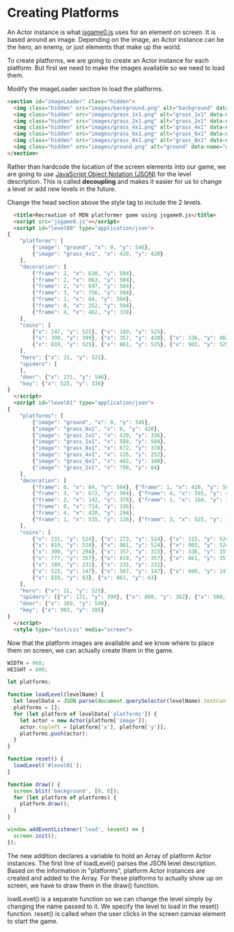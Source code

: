 # Creating Platforms

An Actor instance is what [jsgame0.js](https://github.com/thisarray/jsgame0) uses for an element on screen.
It is based around an image.
Depending on the image, an Actor instance can be the hero, an enemy, or just elements that make up the world.

To create platforms, we are going to create an Actor instance for each platform.
But first we need to make the images available so we need to load them.

Modify the imageLoader section to load the platforms.

```html
<section id="imageLoader" class="hidden">
  <img class="hidden" src="images/background.png" alt="background" data-name="background">
  <img class="hidden" src="images/grass_1x1.png" alt="grass_1x1" data-name="grass_1x1">
  <img class="hidden" src="images/grass_2x1.png" alt="grass_2x1" data-name="grass_2x1">
  <img class="hidden" src="images/grass_4x1.png" alt="grass_4x1" data-name="grass_4x1">
  <img class="hidden" src="images/grass_6x1.png" alt="grass_6x1" data-name="grass_6x1">
  <img class="hidden" src="images/grass_8x1.png" alt="grass_8x1" data-name="grass_8x1">
  <img class="hidden" src="images/ground.png" alt="ground" data-name="ground">
</section>
```

Rather than hardcode the location of the screen elements into our game, we are going to use [JavaScript Object Notation (JSON)](https://en.wikipedia.org/wiki/JSON) for the level description.
This is called **decoupling** and makes it easier for us to change a level or add new levels in the future.

Change the head section above the style tag to include the 2 levels.

```html
  <title>Recreation of MDN platformer game using jsgame0.js</title>
  <script src="jsgame0.js"></script>
  <script id="level00" type="application/json">
{
    "platforms": [
        {"image": "ground", "x": 0, "y": 546},
        {"image": "grass_4x1", "x": 420, "y": 420}
    ],
    "decoration": [
        {"frame": 2, "x": 630, "y": 504},
        {"frame": 2, "x": 663, "y": 504},
        {"frame": 2, "x": 697, "y": 504},
        {"frame": 3, "x": 756, "y": 504},
        {"frame": 1, "x": 84, "y": 504},
        {"frame": 0, "x": 252, "y": 504},
        {"frame": 4, "x": 462, "y": 378}
    ],
    "coins": [
        {"x": 147, "y": 525}, {"x": 189, "y": 525},
        {"x": 399, "y": 399}, {"x": 357, "y": 420}, {"x": 336, "y": 462},
        {"x": 819, "y": 525}, {"x": 861, "y": 525}, {"x": 903, "y": 525}
    ],
    "hero": {"x": 21, "y": 525},
    "spiders": [
    ],
    "door": {"x": 231, "y": 546},
    "key": {"x": 525, "y": 336}
}
  </script>
  <script id="level01" type="application/json">
{
    "platforms": [
        {"image": "ground", "x": 0, "y": 546},
        {"image": "grass_8x1", "x": 0, "y": 420},
        {"image": "grass_2x1", "x": 420, "y": 336},
        {"image": "grass_1x1", "x": 588, "y": 504},
        {"image": "grass_8x1", "x": 672, "y": 378},
        {"image": "grass_4x1", "x": 126, "y": 252},
        {"image": "grass_6x1", "x": 462, "y": 168},
        {"image": "grass_2x1", "x": 798, "y": 84}
    ],
    "decoration": [
        {"frame": 0, "x": 84, "y": 504}, {"frame": 1, "x": 420, "y": 504},
        {"frame": 3, "x": 672, "y": 504}, {"frame": 4, "x": 595, "y": 462},
        {"frame": 2, "x": 142, "y": 378}, {"frame": 1, "x": 168, "y": 378},
        {"frame": 0, "x": 714, "y": 336},
        {"frame": 4, "x": 420, "y": 294},
        {"frame": 1, "x": 515, "y": 126}, {"frame": 3, "x": 525, "y": 126}
    ],
    "coins": [
        {"x": 231, "y": 524}, {"x": 273, "y": 524}, {"x": 315, "y": 524}, {"x": 357, "y": 524},
        {"x": 819, "y": 524}, {"x": 861, "y": 524}, {"x": 903, "y": 524}, {"x": 945, "y": 524},
        {"x": 399, "y": 294}, {"x": 357, "y": 315}, {"x": 336, "y": 357},
        {"x": 777, "y": 357}, {"x": 819, "y": 357}, {"x": 861, "y": 357}, {"x": 903, "y": 357}, {"x": 945, "y": 357},
        {"x": 189, "y": 231}, {"x": 231, "y": 231},
        {"x": 525, "y": 147}, {"x": 567, "y": 147}, {"x": 609, "y": 147}, {"x": 651, "y": 147},
        {"x": 819, "y": 63}, {"x": 861, "y": 63}
    ],
    "hero": {"x": 21, "y": 525},
    "spiders": [{"x": 121, "y": 399}, {"x": 800, "y": 362}, {"x": 500, "y": 147}],
    "door": {"x": 169, "y": 546},
    "key": {"x": 903, "y": 105}
}
  </script>
  <style type="text/css" media="screen">
```

Now that the platform images are available and we know where to place them on screen, we can actually create them in the game.

```js
WIDTH = 960;
HEIGHT = 600;

let platforms;

function loadLevel(levelName) {
  let levelData = JSON.parse(document.querySelector(levelName).textContent);
  platforms = [];
  for (let platform of levelData['platforms']) {
    let actor = new Actor(platform['image']);
    actor.topleft = [platform['x'], platform['y']];
    platforms.push(actor);
  }
}

function reset() {
  loadLevel('#level01');
}

function draw() {
  screen.blit('background', [0, 0]);
  for (let platform of platforms) {
    platform.draw();
  }
}

window.addEventListener('load', (event) => {
  screen.init();
});
```

The new addition declares a variable to hold an Array of platform Actor instances.
The first line of loadLevel() parses the JSON level description.
Based on the information in "platforms", platform Actor instances are created and added to the Array.
For these platforms to actually show up on screen, we have to draw them in the draw() function.

loadLevel() is a separate function so we can change the level simply by changing the name passed to it.
We specify the level to load in the reset() function.
reset() is called when the user clicks in the screen canvas element to start the game.
